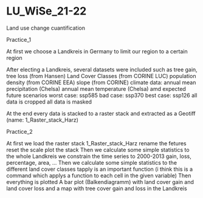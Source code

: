 # LU_WiSe_21-22
Land use change cuantification

Practice_1

At first we choose a Landkreis in Germany to limit our region to a certain region

After electing a Landkreis, several datasets were included such as 
tree gain, tree loss (from Hansen)
Land Cover Classes (from CORINE LUC)
population density (from CORINE EEA)
slope (from CORINE)
climate data:
  annual mean precipitation (Chelsa)
  annual mean temperature (Chelsa)
  amd expected future scenarios
    worst case: ssp585
    bad case: ssp370
    best case: ssp126
all data is cropped
all data is masked

At the end every data is stacked to a raster stack
and extracted as a Geotiff (name: 1_Raster_stack_Harz)

Practice_2

At first we load the raster stack 1_Raster_stack_Harz
  rename the fetures
  reset the scale
  plot the stack
Then we calculate some simple statistics to the whole Landkreis
  we constrain the time series to 2000-2013
  gain, loss, percentage, area, ...
Then we calculate some simple statistics to the different land cover classes
  tapply is an important function (i think this is a command which applys a function to each cell in the given variable)
Then everything is plotted
  A bar plot (Balkendiagramm) with land cover gain and land cover loss
  and a map with tree cover gain and loss in the Landkreis


